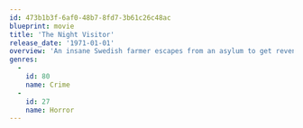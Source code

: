 ```yaml
---
id: 473b1b3f-6af0-48b7-8fd7-3b61c26c48ac
blueprint: movie
title: 'The Night Visitor'
release_date: '1971-01-01'
overview: 'An insane Swedish farmer escapes from an asylum to get revenge on his sister, her husband and others.'
genres:
  -
    id: 80
    name: Crime
  -
    id: 27
    name: Horror
---
```

